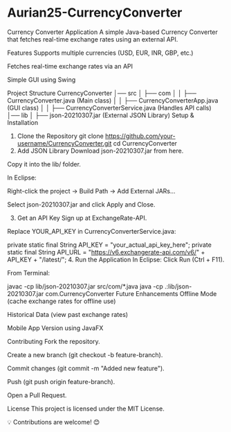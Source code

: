 # Aurian25-CurrencyConverter

Currency Converter Application
A simple Java-based Currency Converter that fetches real-time exchange rates using an external API.

Features
Supports multiple currencies (USD, EUR, INR, GBP, etc.)

Fetches real-time exchange rates via an API

Simple GUI using Swing

Project Structure
CurrencyConverter
│── src
│   ├── com
│   │   ├── CurrencyConverter.java       (Main class)
│   │   ├── CurrencyConverterApp.java    (GUI class)
│   │   ├── CurrencyConverterService.java (Handles API calls)
│── lib
│   ├── json-20210307.jar (External JSON Library)
Setup & Installation
1. Clone the Repository
git clone https://github.com/your-username/CurrencyConverter.git
cd CurrencyConverter
2. Add JSON Library
Download json-20210307.jar from here.

Copy it into the lib/ folder.

In Eclipse:

Right-click the project → Build Path → Add External JARs...

Select json-20210307.jar and click Apply and Close.

3. Get an API Key
Sign up at ExchangeRate-API.

Replace YOUR_API_KEY in CurrencyConverterService.java:

private static final String API_KEY = "your_actual_api_key_here";
private static final String API_URL = "https://v6.exchangerate-api.com/v6/" + API_KEY + "/latest/";
4. Run the Application
In Eclipse: Click Run (Ctrl + F11).

From Terminal:

javac -cp lib/json-20210307.jar src/com/*.java
java -cp .:lib/json-20210307.jar com.CurrencyConverter
Future Enhancements
Offline Mode (cache exchange rates for offline use)

Historical Data (view past exchange rates)

Mobile App Version using JavaFX

Contributing
Fork the repository.

Create a new branch (git checkout -b feature-branch).

Commit changes (git commit -m "Added new feature").

Push (git push origin feature-branch).

Open a Pull Request.

License
This project is licensed under the MIT License.

💡 Contributions are welcome! 😊
